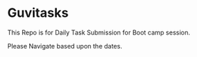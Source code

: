 # Guvitasks
This Repo is for Daily Task Submission for Boot camp session.

Please Navigate based upon the dates.
